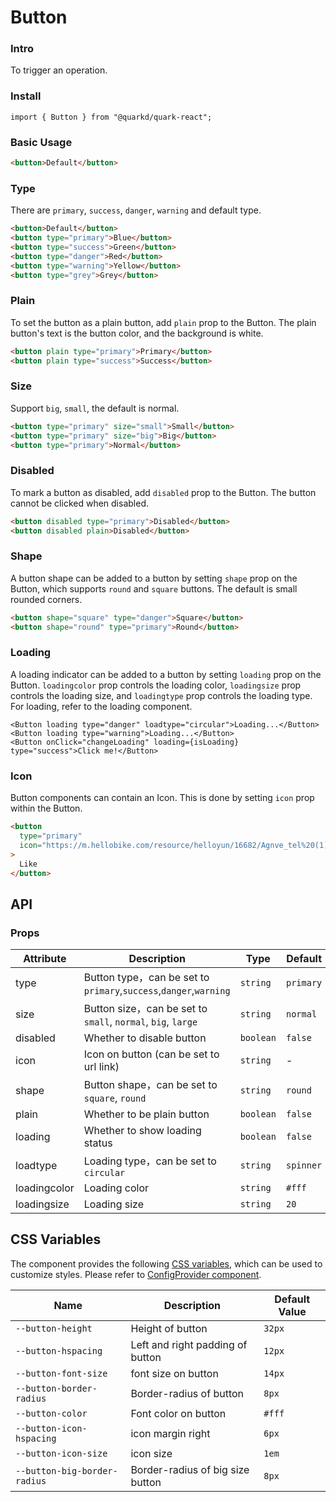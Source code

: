 # Button

### Intro

To trigger an operation.

### Install

```tsx
import { Button } from "@quarkd/quark-react";
```

### Basic Usage

```html
<button>Default</button>
```

### Type

There are `primary`, `success`, `danger`, `warning` and default type.

```html
<button>Default</button>
<button type="primary">Blue</button>
<button type="success">Green</button>
<button type="danger">Red</button>
<button type="warning">Yellow</button>
<button type="grey">Grey</button>
```

### Plain

To set the button as a plain button, add `plain` prop to the Button. The plain button's text is the button color, and the background is white.

```html
<button plain type="primary">Primary</button>
<button plain type="success">Success</button>
```

### Size

Support `big`, `small`, the default is normal.

```html
<button type="primary" size="small">Small</button>
<button type="primary" size="big">Big</button>
<button type="primary">Normal</button>
```

### Disabled

To mark a button as disabled, add `disabled` prop to the Button. The button cannot be clicked when disabled.

```html
<button disabled type="primary">Disabled</button>
<button disabled plain>Disabled</button>
```

### Shape

A button shape can be added to a button by setting `shape` prop on the Button, which supports `round` and `square` buttons. The default is small rounded corners.

```html
<button shape="square" type="danger">Square</button>
<button shape="round" type="primary">Round</button>
```

### Loading

A loading indicator can be added to a button by setting `loading` prop on the Button. `loadingcolor` prop controls the loading color, `loadingsize` prop controls the loading size, and `loadingtype` prop controls the loading type. For loading, refer to the loading component.

```tsx
<Button loading type="danger" loadtype="circular">Loading...</Button>
<Button loading type="warning">Loading...</Button>
<Button onClick="changeLoading" loading={isLoading} type="success">Click me!</Button>
```

### Icon

Button components can contain an Icon. This is done by setting `icon` prop within the Button.

```html
<button
  type="primary"
  icon="https://m.hellobike.com/resource/helloyun/16682/Agnve_tel%20(1).png"
>
  Like
</button>
```

## API

### Props

| Attribute    | Description                                                       | Type      | Default   |
| ------------ | ----------------------------------------------------------------- | --------- | --------- |
| type         | Button type，can be set to `primary`,`success`,`danger`,`warning` | `string`  | `primary` |
| size         | Button size，can be set to `small`, `normal`, `big`, `large`      | `string`  | `normal`  |
| disabled     | Whether to disable button                                         | `boolean` | `false`   |
| icon         | Icon on button (can be set to url link)                           | `string`  | -         |
| shape        | Button shape，can be set to `square`, `round`                     | `string`  | `round`   |
| plain        | Whether to be plain button                                        | `boolean` | `false `  |
| loading      | Whether to show loading status                                    | `boolean` | `false`   |
| loadtype     | Loading type，can be set to `circular`                            | `string`  | `spinner` |
| loadingcolor | Loading color                                                     | `string`  | `#fff`    |
| loadingsize  | Loading size                                                      | `string`  | `20`      |

## CSS Variables

The component provides the following [CSS variables](https://developer.mozilla.org/zh-CN/docs/Web/CSS/Using_CSS_custom_properties), which can be used to customize styles. Please refer to [ConfigProvider component](#/zh-CN/guide/theme).

| Name                     | Description                      | Default Value |
| ------------------------ | -------------------------------- | ------------- |
| `--button-height`        | Height of button                 | `32px`        |
| `--button-hspacing`      | Left and right padding of button | `12px`        |
| `--button-font-size`     | font size on button              | `14px`        |
| `--button-border-radius` | Border-radius of button          | `8px`         |
| `--button-color`         | Font color on button             | `#fff`        |
| `--button-icon-hspacing` | icon margin right                | `6px`         |
| `--button-icon-size` | icon size    | `1em`  |
| `--button-big-border-radius` | Border-radius of big size button                | `8px`         |
